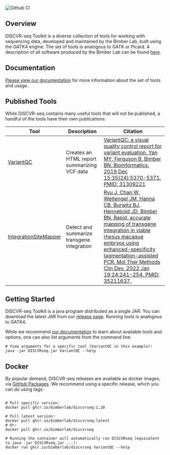 ![Github CI](https://github.com/BimberLab/DISCVRSeq/workflows/Github%20Actions%20CI/badge.svg)

## Overview
DISCVR-seq Toolkit is a diverse collection of tools for working with sequencing data, developed and maintained by the Bimber Lab, built using the GATK4 engine. The set of tools is analogous to GATK or Picard.  A description of all software produced by the Bimber Lab can be found [here](https://bimberlab.github.io).  

## Documentation
[Please view our documentation](https://bimberlab.github.io/DISCVRSeq/) for more information about the set of tools and usage.

## Published Tools
While DISCVR-seq contains many useful tools that will not be published, a handful of the tools have their own publications:

| Tool | Description | Citation |
| ---- | ----------- | -------- |
| [VariantQC](https://bimberlab.github.io/DISCVRSeq/toolDoc/com_github_discvrseq_walkers_variantqc_VariantQC.html) | Creates an HTML report summarizing VCF data | [VariantQC: a visual quality control report for variant evaluation. Yan MY, Ferguson B, Bimber BN. Bioinformatics. 2019 Dec 15;35(24):5370-5371. PMID: 31309221](https://pubmed.ncbi.nlm.nih.gov/31309221/) | 
| [IntegrationSiteMapper](https://bimberlab.github.io/DISCVRSeq/toolDoc/com_github_discvrseq_walkers_tagpcr_IntegrationSiteMapper.html) | Detect and summarize transgene integration | [Ryu J, Chan W, Wettengel JM, Hanna CB, Burwitz BJ, Hennebold JD, Bimber BN. Rapid, accurate mapping of transgene integration in viable rhesus macaque embryos using enhanced-specificity tagmentation-assisted PCR. Mol Ther Methods Clin Dev. 2022 Jan 19;24:241-254. PMID: 35211637.](https://pubmed.ncbi.nlm.nih.gov/35211637/) |

## Getting Started
DISCVR-seq Toolkit is a java program distributed as a single JAR.  You can download the latest JAR from our [release page](https://github.com/BimberLab/DISCVRSeq/releases).  Running tools is analogous to GATK4.  

While we recommend [our documentation](https://bimberlab.github.io/DISCVRSeq/) to learn about available tools and options, one can also list arguments from the command line:

```
# View arguments for a specific tool (VariantQC in this example):
java -jar DISCVRseq.jar VariantQC --help
```

## Docker

By popular demand, DISCVR-seq releases are available as docker images, via [GitHub Packages](https://github.com/orgs/BimberLab/packages/container/package/discvrseq).  We recommend using a specific release, which you can do using tags:

```

# Pull specific version:
docker pull ghcr.io/bimberlab/discvrseq:1.20

# Pull latest version:
docker pull ghcr.io/bimberlab/discvrseq:latest
# Or:
docker pull ghcr.io/bimberlab/discvrseq

# Running the container will automatically run DISCVRseq (equivalent to java -jar DISCVRseq.jar ...):
docker run ghcr.io/bimberlab/discvrseq VariantQC --help

```
